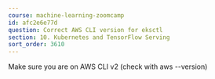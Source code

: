 ```yaml
---
course: machine-learning-zoomcamp
id: afc2e6e77d
question: Correct AWS CLI version for eksctl
section: 10. Kubernetes and TensorFlow Serving
sort_order: 3610
---
```


Make sure you are on AWS CLI v2 (check with aws --version)

